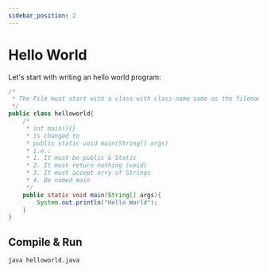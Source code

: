 ```yaml
---
sidebar_position: 2
---
```

# Hello World

Let's start with writing an hello world program:

```java
/*
 * The File must start with a class with class-name same as the filename
 */
public class helloworld{
    /*
     * int main(){}
     * is changed to
     * public static void main(String[] args)
     * i.e.:
     * 1. It must be public & Static
     * 2. It must return nothing (void)
     * 3. It must accept arry of Strings
     * 4. Be named main
     */
    public static void main(String[] args){
        System.out.println("Hello World");
    }
}
```

## Compile & Run

```bash
java helloworld.java
```